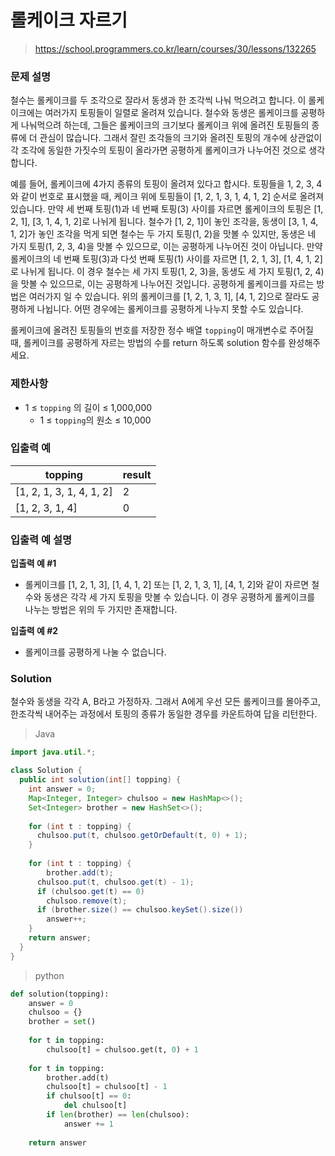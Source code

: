 # 롤케이크 자르기

> https://school.programmers.co.kr/learn/courses/30/lessons/132265

### 문제 설명

철수는 롤케이크를 두 조각으로 잘라서 동생과 한 조각씩 나눠 먹으려고 합니다. 이 롤케이크에는 여러가지 토핑들이 일렬로 올려져 있습니다. 철수와 동생은 롤케이크를 공평하게 나눠먹으려 하는데, 그들은 롤케이크의 크기보다 롤케이크 위에 올려진 토핑들의 종류에 더 관심이 많습니다. 그래서 잘린 조각들의 크기와 올려진 토핑의 개수에 상관없이 각 조각에 동일한 가짓수의 토핑이 올라가면 공평하게 롤케이크가 나누어진 것으로 생각합니다.

예를 들어, 롤케이크에 4가지 종류의 토핑이 올려져 있다고 합시다. 토핑들을 1, 2, 3, 4와 같이 번호로 표시했을 때, 케이크 위에 토핑들이 [1, 2, 1, 3, 1, 4, 1, 2] 순서로 올려져 있습니다. 만약 세 번째 토핑(1)과 네 번째 토핑(3) 사이를 자르면 롤케이크의 토핑은 [1, 2, 1], [3, 1, 4, 1, 2]로 나뉘게 됩니다. 철수가 [1, 2, 1]이 놓인 조각을, 동생이 [3, 1, 4, 1, 2]가 놓인 조각을 먹게 되면 철수는 두 가지 토핑(1, 2)을 맛볼 수 있지만, 동생은 네 가지 토핑(1, 2, 3, 4)을 맛볼 수 있으므로, 이는 공평하게 나누어진 것이 아닙니다. 만약 롤케이크의 네 번째 토핑(3)과 다섯 번째 토핑(1) 사이를 자르면 [1, 2, 1, 3], [1, 4, 1, 2]로 나뉘게 됩니다. 이 경우 철수는 세 가지 토핑(1, 2, 3)을, 동생도 세 가지 토핑(1, 2, 4)을 맛볼 수 있으므로, 이는 공평하게 나누어진 것입니다. 공평하게 롤케이크를 자르는 방법은 여러가지 일 수 있습니다. 위의 롤케이크를 [1, 2, 1, 3, 1], [4, 1, 2]으로 잘라도 공평하게 나뉩니다. 어떤 경우에는 롤케이크를 공평하게 나누지 못할 수도 있습니다.

롤케이크에 올려진 토핑들의 번호를 저장한 정수 배열 `topping`이 매개변수로 주어질 때, 롤케이크를 공평하게 자르는 방법의 수를 return 하도록 solution 함수를 완성해주세요.

### 제한사항

- 1 ≤ `topping` 의 길이 ≤ 1,000,000
  - 1 ≤ `topping`의 원소 ≤ 10,000

### 입출력 예

| topping                  | result |
| ------------------------ | ------ |
| [1, 2, 1, 3, 1, 4, 1, 2] | 2      |
| [1, 2, 3, 1, 4]          | 0      |

### 입출력 예 설명

**입출력 예 #1**

- 롤케이크를 [1, 2, 1, 3], [1, 4, 1, 2] 또는 [1, 2, 1, 3, 1], [4, 1, 2]와 같이 자르면 철수와 동생은 각각 세 가지 토핑을 맛볼 수 있습니다. 이 경우 공평하게 롤케이크를 나누는 방법은 위의 두 가지만 존재합니다.

**입출력 예 #2**

- 롤케이크를 공평하게 나눌 수 없습니다.

### Solution

철수와 동생을 각각 A, B라고 가정하자. 그래서 A에게 우선 모든 롤케이크를 몰아주고, 한조각씩 내어주는 과정에서 토핑의 종류가 동일한 경우를 카운트하여 답을 리턴한다.

> Java

```java
import java.util.*;

class Solution {
  public int solution(int[] topping) {
    int answer = 0;
    Map<Integer, Integer> chulsoo = new HashMap<>();
    Set<Integer> brother = new HashSet<>();
    
    for (int t : topping) {
      chulsoo.put(t, chulsoo.getOrDefault(t, 0) + 1);
    }
    
    for (int t : topping) {
    	brother.add(t);
      chulsoo.put(t, chulsoo.get(t) - 1);
      if (chulsoo.get(t) == 0)
        chulsoo.remove(t);
      if (brother.size() == chulsoo.keySet().size())
        answer++;
    }
    return answer;
  }
}
```

> python

```python
def solution(topping):
    answer = 0
    chulsoo = {}
    brother = set()
    
    for t in topping:
        chulsoo[t] = chulsoo.get(t, 0) + 1
    
    for t in topping:
        brother.add(t)
        chulsoo[t] = chulsoo[t] - 1
        if chulsoo[t] == 0:
            del chulsoo[t]
        if len(brother) == len(chulsoo):
            answer += 1
    
    return answer
```

